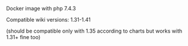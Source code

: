 Docker image with php 7.4.3

Compatible wiki versions: 1.31-1.41

(should be compatible only with 1.35 according to charts but works with 1.31+ fine too)
